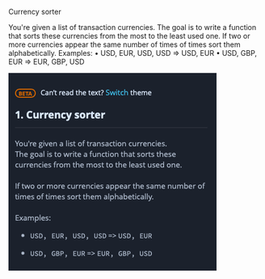 Currency sorter

You're given a list of transaction currencies.
The goal is to write a function that sorts these currencies from the most to the least used one.
If two or more currencies appear the same number of times of times sort them alphabetically.
Examples:
• USD, EUR, USD, USD => USD, EUR
• USD, GBP, EUR => EUR, GBP, USD

![Alt text](description.png)
